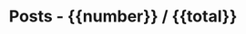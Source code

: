 ---
type: page
home: posts/page
slug: posts/page/{{post.pagination}}
title: Posts - {{number}} / {{total}}
description: Posts page - {{number}} / {{total}}
template: posts
---